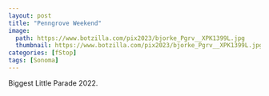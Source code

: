 ```yaml
---
layout: post
title: "Penngrove Weekend"
image:
  path: https://www.botzilla.com/pix2023/bjorke_Pgrv__XPK1399L.jpg
  thumbnail: https://www.botzilla.com/pix2023/bjorke_Pgrv__XPK1399L.jpg
categories: [fStop]
tags: [Sonoma]
---
```


Biggest Little Parade 2022.


